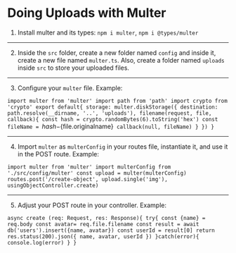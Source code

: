 # Doing Uploads with Multer

1. Install multer and its types:
`npm i multer`, `npm i @types/multer`

---

2. Inside the `src` folder, create a new folder named `config` and inside it, create a new file named `multer.ts`. Also, create a folder named `uploads` inside `src` to store your uploaded files.

---

3. Configure your `multer` file. Example:

`import multer from 'multer' import path from 'path' import crypto from 'crypto' export default{ storage: multer.diskStorage({ destination: path.resolve(__dirname, '..', 'uploads'), filename(request, file, callback){ const hash = crypto.randomBytes(6).toString('hex') const fileName = `${hash}-${file.originalname}` callback(null, fileName) } }) }`

---

4. Import `multer` as `multerConfig` in your routes file, instantiate it, and use it in the POST route. Example:

`import multer from 'multer' import multerConfig from './src/config/multer' const upload = multer(multerConfig) routes.post('/create-object', upload.single('img'), usingObjectController.create)`

---

5. Adjust your POST route in your controller. Example:

`async create (req: Request, res: Response){ try{ const {name} = req.body const avatar= req.file.filename const result = await db('users').insert({name, avatar}) const userId = result[0] return res.status(200).json({ name, avatar, userId }) }catch(error){ console.log(error) } }`
